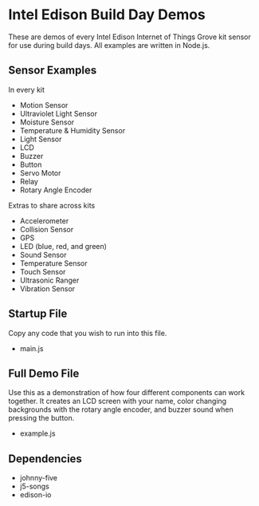 Intel Edison Build Day Demos
===========================================

These are demos of every Intel Edison Internet of Things Grove kit sensor for use during build days.  All examples are written in Node.js.

Sensor Examples
------------

In every kit
* Motion Sensor
* Ultraviolet Light Sensor
* Moisture Sensor
* Temperature & Humidity Sensor
* Light Sensor
* LCD
* Buzzer
* Button
* Servo Motor
* Relay
* Rotary Angle Encoder

Extras to share across kits
* Accelerometer
* Collision Sensor
* GPS
* LED (blue, red, and green)
* Sound Sensor
* Temperature Sensor
* Touch Sensor
* Ultrasonic Ranger
* Vibration Sensor

Startup File
-------------------

Copy any code that you wish to run into this file.

* main.js

Full Demo File
-------------------

Use this as a demonstration of how four different components can work together.  It creates an LCD screen with your name, color changing backgrounds with the rotary angle encoder, and buzzer sound when pressing the button.

* example.js

Dependencies
-------------------

* johnny-five
* j5-songs
* edison-io